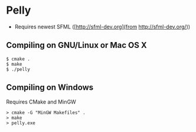 Pelly
=============
* Requires newest SFML ([http://sfml-dev.org](from http://sfml-dev.org/))

Compiling on GNU/Linux or Mac OS X
-------------
```
$ cmake .
$ make
$ ./pelly
```

Compiling on Windows
-------------
Requires CMake and MinGW
```
> cmake -G "MinGW Makefiles" .
> make
> pelly.exe
```
